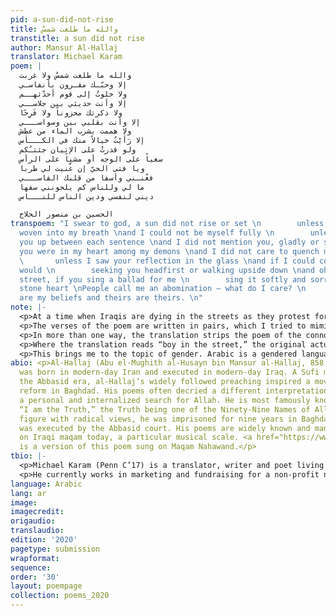 ```yaml
---
pid: a-sun-did-not-rise
title: والله ما طلعت شمسٌ
transtitle: a sun did not rise
author: Mansur Al-Hallaj
translator: Michael Karam
poem: |
  والله ما طلعت شمسٌ ولا غربت
  إلا وحبّـك مقـرون بأنفاسـي
  ولا خلوتُ إلى قوم أحدّثهــم
  إلا وأنت حديثي بين جلاســي
  ولا ذكرتك محزوناً ولا فَرِحًا
  إلا وأنت بقلبي بين وسواســـي
  ولا هممت بشرب الماء من عطش
  إلا رَأَيْتُ خيالاً منك في الكـــأس
  ولو قدرتُ على الإتيان جئتـُكم
  سعياً على الوجه أو مشياً على الرأس
  ويا فتى الحيّ إن غّنيت لي طربا
  فغّنـني وأسفا من قلبك القاســـي
  ما لي وللناس كم يلحونني سفها
  ديني لنفسي ودين الناس للنـــاس

  الحسين بن منصور الحلاج
transpoem: "I swear to god, a sun did not rise or set \n        unless your love was
  woven into my breath \nand I could not be myself fully \n        unless I brought
  you up between each sentence \nand I did not mention you, gladly or sadly \n        unless
  you were in my heart among my demons \nand I did not care to quench my thirst \n
  \       unless I saw your reflection in the glass \nand if I could come to you I
  would \n        seeking you headfirst or walking upside down \nand oh! Boy in the
  street, if you sing a ballad for me \n        sing it softly and sorrily from your
  stone heart \nPeople call me an abomination — what do I care? \n        My beliefs
  are my beliefs and theirs are theirs. \n"
note: |-
  <p>At a time when Iraqis are dying in the streets as they protest for a better life, I wanted to choose a poem that can remind readers of a different Iraq we rarely hear about in the news.</p>
  <p>The verses of the poem are written in pairs, which I tried to mimic in English. While al-Hallaj uses a combination of the past tense and nonverbal sentences to indicate an element of timelessness and permanence in his poem, I resort to writing entirely in the past. English lacks nonverbal sentence structures, so I settled for the past’s intransient nature.</p>
  <p>In more than one way, the translation strips the poem of the connotations that defy religion. While the original starts with “and Allah” and ends with a statement about how “my religion” is different than “the people’s religion,” I have liberally written the poem about an obsessive love, one that defies the people’s <em>beliefs</em>. In the poem’s final verse, the poet uses <span lang=”ar”> دين</span>, which literally means “religion,” but I have interpreted it not as a reference to structured schools of faith but to the purest form of a religion: beliefs.</p>
  <p>Where the translation reads “boy in the street,” the original actually says “boy of the neighborhood.” I wanted to translate that as “boy next door,” a type of character that is young, nosy, and watches over the neighborhood or naturally knows all that’s going on. I felt, however, that it carried a connotation of some type of love affair, and I did not want to overtly imply that the poem is about a man or boy. Simply, the verse addresses the boy in a call for sympathy as he sings the speaker’s ballad.</p>
  <p>This brings me to the topic of gender. Arabic is a gendered language, and the original poem is addressed to a male “you.” Nonetheless, that doesn’t mean the speaker is addressing a man. This is simply a feature of traditional Ghazali poetry. I wanted to maintain this gendered ambiguity in English, giving the listener the chance to imagine who the subject of this obsessive, controversial love is.</p>
abio: <p>Al-Hallaj (Abu el-Mughith al-Husayn bin Mansur al-Hallaj, 858 CE–922 CE)
  was born in modern-day Iran and executed in modern-day Iraq. A Sufi mystic from
  the Abbasid era, al-Hallaj’s widely followed preaching inspired a movement of political
  reform in Baghdad. His poems often decried a different interpretation of Islam and
  a personal and internalized search for Allah. He is most famously known for stating
  “I am the Truth,” the Truth being one of the Ninety-Nine Names of Allah. As a controversial
  figure with radical views, he was imprisoned for nine years in Baghdad until he
  was executed by the Abbasid court. His poems are widely known and many are sung
  on Iraqi maqam today, a particular musical scale. <a href="https://www.youtube.com/watch?v=1ve_6m9L-Nk&app=desktop">Here</a>
  is a version of this poem sung on Maqam Nahawand.</p>
tbio: |-
  <p>Michael Karam (Penn C’17) is a translator, writer and poet living and working in Boston, MA. Michael grew up in Lebanon, between a small apple-growing village and a Beirut suburb. He is fluent in Arabic and French, knows some Spanish, and is learning Farsi so he can read Rumi in his original language.</p>
  <p>He currently works in marketing and fundraising for a non-profit news organization, The GroundTruth Project, which supports emerging journalists to tell under-covered stories around the world.</p>
language: Arabic
lang: ar
image:
imagecredit:
origaudio:
translaudio:
edition: '2020'
pagetype: submission
wrapformat:
sequence:
order: '30'
layout: poempage
collection: poems_2020
---
```

